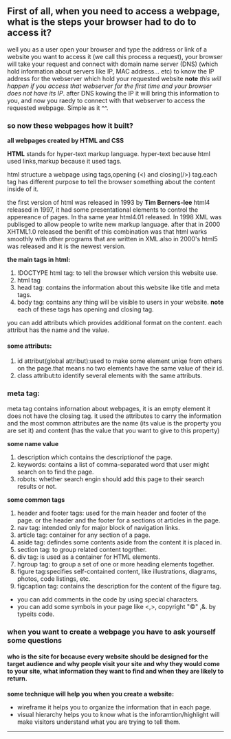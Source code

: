 ## First of all, when you need to access a webpage, what is the steps your browser had to do to access it?

 well you as a user open your browser and type the address or link of a website you want to access it (we call this process a request), your browser will take your request and connect with domain name server (DNS) (which hold information about servers like IP, MAC address... etc) to know the IP address for the webserver which hold your requested website **note** *this will happen if you access that webserver for the first time and your browser does not have its IP*. after DNS kowing the IP it will bring this information to you, and now you raedy to connect with that webserver to access the requested webpage. Simple as it ^^.
   

### so now these webpages how it built? 
 
 **all webpages created by HTML and CSS**

 **HTML** stands for hyper-text markup language. hyper-text because html used links,markup because it used tags.

 html structure a webpage using tags,opening (<) and closing(/>) tag.each tag has different purpose to tell the browser something about the content inside of it.

the first version of html was released in 1993 by **Tim Berners-lee**
html4 released in 1997, it had some presentational elements to control the appereance of pages. In tha same year html4.01 released. In 1998 XML was publisged to allow people to write new markup language. after that in 2000 XHTML1.0 released the benifit of this combination was that html warks smoothly with other programs that are written in XML.also in 2000's html5 was released and it is the newest version.

 **the main tags in html:**

 1. !DOCTYPE html tag: to tell the browser which version this website use.
 2. html tag
 3. head tag: contains the information about this website like title and meta tags.
 4. body tag: contains any thing will be visible to users in your website.
  **note** each of these tags has opening and closing tag.

  you can add attributs which provides additional format on the content. each attribut has the name and the value.
#### some attributs:
1. id attribut(global attribut):used to make some element uniqe from others on the page.that means no two elements have the same value of their id.
2. class attribut:to identify several elements with the same attributs.

### meta tag:
meta tag contains infornation about webpages, it is an empty element it does not have the closing tag. it used the attributes to carry the information and the most common attributes are the name (its value is the property you are set it) and content (has the value that you want to give to this property)

**some name value**

1. description which contains the descriptionof the page.
2. keywords: contains a list of comma-separated word that user might search on to find the page.
3. robots: whether search engin should add this page to their search results or not.


**some common tags**

1. header and footer tags: used for the main header and footer of the page. or the header and the footer for a sections ot articles in the page.
2. nav tag: intended only for major block of navigation links.
3. article tag: container for any section of a page.
4. aside tag: defindes some contents aside from the content it is placed in.
5. section tag: to group related content togrther.
6. div tag: is used as a container for HTML elements.
7. hgroup tag: to group a set of one or more  heading elements together.
9. figure tag:specifies self-contained content, like illustrations, diagrams, photos, code listings, etc.
10. figcaption tag: contains the description for the content of the figure tag.  
  - you can add comments in the code by using special characters.
  - you can add some symbols in your page like <,>, copyright "©" ,&. by typeits code.
  
### when you want to create a webpage you have to ask yourself some questions
#### who is the site for because every website should be designed for the target audience and why people visit your site and  why they would come to your site, what information they want to find and when they are likely to return.

**some technique will help you when you create a website:**

- wireframe it helps you to organize the information that in each page.
- visual hierarchy helps you to know what is the inforamtion/highlight will make visitors understand what you are trying to tell them.

-----------------------------------------------------------
